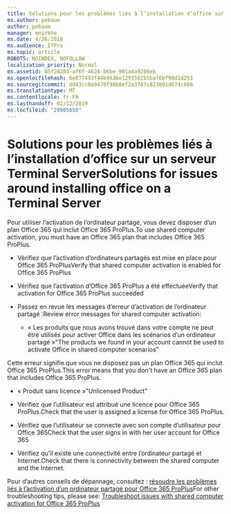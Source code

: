 ```yaml
---
title: Solutions pour les problèmes liés à l’installation d’office sur un serveur Terminal Server
ms.author: pebaum
author: pebaum
manager: mnirkhe
ms.date: 4/26/2018
ms.audience: ITPro
ms.topic: article
ROBOTS: NOINDEX, NOFOLLOW
localization_priority: Normal
ms.assetid: 85f24284-af6f-4624-b6be-901a4a9206eb
ms.openlocfilehash: 6e877493f44b4636e1293582b5baf6bf98d1d251
ms.sourcegitcommit: dd43cc0a9470f98b8ef2a3787c823801d674c666
ms.translationtype: MT
ms.contentlocale: fr-FR
ms.lasthandoff: 02/12/2019
ms.locfileid: "29905650"
---
```

# <a name="solutions-for-issues-around-installing-office-on-a-terminal-server"></a><span data-ttu-id="fbbfe-102">Solutions pour les problèmes liés à l’installation d’office sur un serveur Terminal Server</span><span class="sxs-lookup"><span data-stu-id="fbbfe-102">Solutions for issues around installing office on a Terminal Server</span></span>

<span data-ttu-id="fbbfe-103">Pour utiliser l’activation de l’ordinateur partagé, vous devez disposer d’un plan Office 365 qui inclut Office 365 ProPlus.</span><span class="sxs-lookup"><span data-stu-id="fbbfe-103">To use shared computer activation, you must have an Office 365 plan that includes Office 365 ProPlus.</span></span>
  
- <span data-ttu-id="fbbfe-104">Vérifiez que l’activation d’ordinateurs partagés est mise en place pour Office 365 ProPlus</span><span class="sxs-lookup"><span data-stu-id="fbbfe-104">Verify that shared computer activation is enabled for Office 365 ProPlus</span></span>
    
- <span data-ttu-id="fbbfe-105">Vérifiez que l’activation d’Office 365 ProPlus a été effectuée</span><span class="sxs-lookup"><span data-stu-id="fbbfe-105">Verify that activation for Office 365 ProPlus succeeded</span></span>
    
- <span data-ttu-id="fbbfe-106">Passez en revue les messages d’erreur d’activation de l’ordinateur partagé :</span><span class="sxs-lookup"><span data-stu-id="fbbfe-106">Review error messages for shared computer activation:</span></span>
    
  - <span data-ttu-id="fbbfe-107">« Les produits que nous avons trouvé dans votre compte ne peut être utilisés pour activer Office dans les scénarios d’un ordinateur partagé »</span><span class="sxs-lookup"><span data-stu-id="fbbfe-107">"The products we found in your account cannot be used to activate Office in shared computer scenarios"</span></span>
  
<span data-ttu-id="fbbfe-108">Cette erreur signifie que vous ne disposez pas un plan Office 365 qui inclut Office 365 ProPlus.</span><span class="sxs-lookup"><span data-stu-id="fbbfe-108">This error means that you don't have an Office 365 plan that includes Office 365 ProPlus.</span></span>
    
  - <span data-ttu-id="fbbfe-109">« Produit sans licence »</span><span class="sxs-lookup"><span data-stu-id="fbbfe-109">"Unlicensed Product"</span></span>
    
  - <span data-ttu-id="fbbfe-110">Vérifiez que l’utilisateur est attribué une licence pour Office 365 ProPlus.</span><span class="sxs-lookup"><span data-stu-id="fbbfe-110">Check that the user is assigned a license for Office 365 ProPlus.</span></span>
    
  - <span data-ttu-id="fbbfe-111">Vérifiez que l’utilisateur se connecte avec son compte d’utilisateur pour Office 365</span><span class="sxs-lookup"><span data-stu-id="fbbfe-111">Check that the user signs in with her user account for Office 365</span></span>
    
  - <span data-ttu-id="fbbfe-112">Vérifiez qu’il existe une connectivité entre l’ordinateur partagé et Internet.</span><span class="sxs-lookup"><span data-stu-id="fbbfe-112">Check that there is connectivity between the shared computer and the Internet.</span></span>
    
<span data-ttu-id="fbbfe-113">Pour d’autres conseils de dépannage, consultez : [résoudre les problèmes liés à l’activation d’un ordinateur partagé pour Office 365 ProPlus](https://docs.microsoft.com/DeployOffice/troubleshoot-issues-with-shared-computer-activation-for-office-365-proplus)</span><span class="sxs-lookup"><span data-stu-id="fbbfe-113">For other troubleshooting tips, please see: [Troubleshoot issues with shared computer activation for Office 365 ProPlus](https://docs.microsoft.com/DeployOffice/troubleshoot-issues-with-shared-computer-activation-for-office-365-proplus)</span></span>
  


